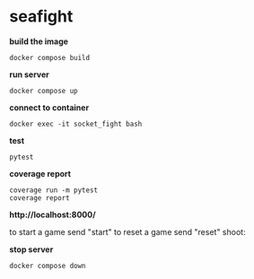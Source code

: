 # seafight

<strong>build the image</strong>
```
docker compose build
```

<strong>run server</strong>
```
docker compose up
```

<strong>connect to container</strong>
```
docker exec -it socket_fight bash
```
<strong>test</strong>
```
pytest
```
<strong>coverage report</strong>
```
coverage run -m pytest
coverage report
```

<strong>http://localhost:8000/</strong>

to start a game send "start"
to reset a game send "reset"
shoot: <letter> <number>

<strong>stop server</strong>
```
docker compose down
```
